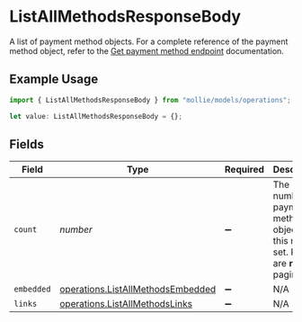 # ListAllMethodsResponseBody

A list of payment method objects. For a complete reference of the payment method object, refer to the [Get payment method endpoint](get-method) documentation.

## Example Usage

```typescript
import { ListAllMethodsResponseBody } from "mollie/models/operations";

let value: ListAllMethodsResponseBody = {};
```

## Fields

| Field                                                                                   | Type                                                                                    | Required                                                                                | Description                                                                             |
| --------------------------------------------------------------------------------------- | --------------------------------------------------------------------------------------- | --------------------------------------------------------------------------------------- | --------------------------------------------------------------------------------------- |
| `count`                                                                                 | *number*                                                                                | :heavy_minus_sign:                                                                      | The number of payment method objects in this result set. Results are **not** paginated. |
| `embedded`                                                                              | [operations.ListAllMethodsEmbedded](../../models/operations/listallmethodsembedded.md)  | :heavy_minus_sign:                                                                      | N/A                                                                                     |
| `links`                                                                                 | [operations.ListAllMethodsLinks](../../models/operations/listallmethodslinks.md)        | :heavy_minus_sign:                                                                      | N/A                                                                                     |